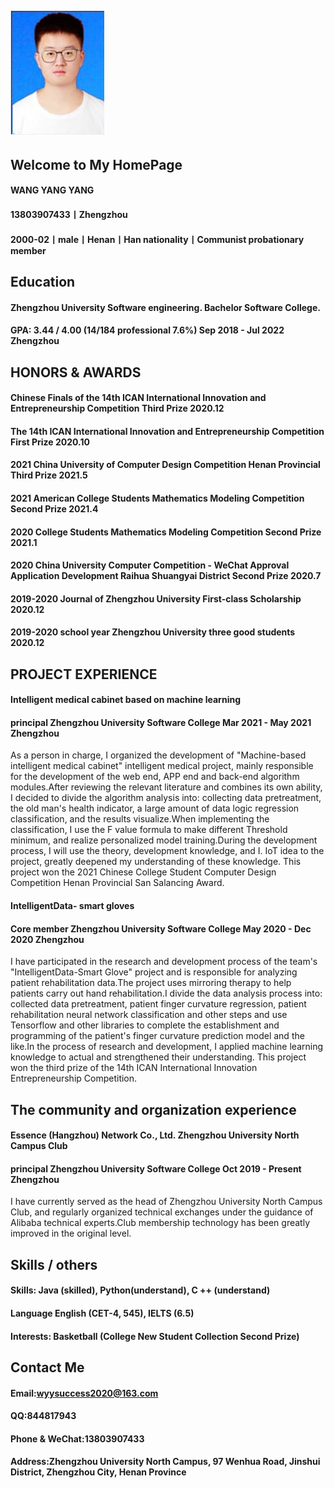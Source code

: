 ## ![wyy](https://github.com/TheWangYang/TheWangYang.github.io/blob/master/wyy.jpg)
## Welcome to My HomePage
#### WANG YANG YANG
#### 13803907433丨Zhengzhou
#### 2000-02丨male丨Henan丨Han nationality丨Communist probationary member

## Education
#### Zhengzhou University Software engineering. Bachelor Software College. 
#### GPA: 3.44 / 4.00 (14/184 professional 7.6%) Sep 2018 - Jul 2022 Zhengzhou

## HONORS & AWARDS
#### Chinese Finals of the 14th ICAN International Innovation and Entrepreneurship Competition Third Prize 2020.12
#### The 14th ICAN International Innovation and Entrepreneurship Competition First Prize	2020.10
#### 2021 China University of Computer Design Competition Henan Provincial Third Prize	2021.5
#### 2021 American College Students Mathematics Modeling Competition Second Prize	2021.4
#### 2020 College Students Mathematics Modeling Competition Second Prize	2021.1
#### 2020 China University Computer Competition - WeChat Approval Application Development Raihua Shuangyai District Second Prize 2020.7
#### 2019-2020 Journal of  Zhengzhou University  First-class Scholarship	2020.12
#### 2019-2020 school year Zhengzhou University three good students	2020.12

## PROJECT EXPERIENCE
#### Intelligent medical cabinet based on machine learning 
#### principal Zhengzhou University Software College Mar 2021 - May 2021 Zhengzhou

As a person in charge, I organized the development of "Machine-based intelligent medical cabinet" intelligent medical project, mainly responsible for the development of the web end, APP  end  and  back-end  algorithm  modules.After reviewing the relevant literature and combines its own ability, I  decided to  divide the algorithm analysis into: collecting   data pretreatment, the old man's health indicator, a large amount of data logic regression classification, and the results visualize.When implementing the classification, I use the F  value formula to  make different Threshold minimum, and  realize personalized model training.During the development process, I will use the theory, development knowledge, and I. IoT idea to the project, greatly deepened my understanding of these knowledge.
This project won the 2021 Chinese College Student Computer Design Competition Henan Provincial San Salancing Award.

#### IntelligentData- smart gloves
#### Core member Zhengzhou University Software College May 2020 - Dec 2020 Zhengzhou

I have participated in the research and development process of the team's "IntelligentData-Smart Glove" project and is responsible for analyzing patient rehabilitation data.The project uses mirroring therapy to help patients carry out hand rehabilitation.I divide the data analysis process into: collected data pretreatment, patient finger curvature regression, patient rehabilitation neural network classification and other steps and use Tensorflow  and other libraries to  complete     the establishment and programming of the patient's finger curvature prediction model and the like.In the process of research and development, I applied machine learning knowledge to actual and strengthened their understanding.
This project won the third prize of the 14th ICAN International Innovation Entrepreneurship Competition.

## The community and organization experience
#### Essence (Hangzhou) Network Co., Ltd. Zhengzhou University North Campus Club
#### principal Zhengzhou University Software College Oct 2019   - Present Zhengzhou

I have currently served as the head of Zhengzhou University North Campus Club, and regularly organized technical exchanges under the guidance of  Alibaba technical experts.Club membership technology has been greatly improved in   the original level.

## Skills / others

#### Skills: Java (skilled), Python(understand), C ++ (understand)
#### Language English (CET-4, 545), IELTS (6.5)
#### Interests: Basketball (College New Student Collection Second Prize)

## Contact Me
#### Email:wyysuccess2020@163.com
#### QQ:844817943
#### Phone & WeChat:13803907433
#### Address:Zhengzhou University North Campus, 97 Wenhua Road, Jinshui District, Zhengzhou City, Henan Province
